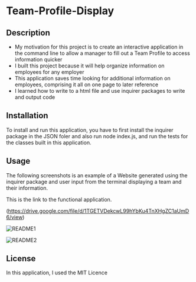 # Team-Profile-Display

## Description

- My motivation for this project is to create an interactive application in the command line to allow a manager to fill out a Team Profile to access information quicker
- I built this project because it will help organize information on employees for any employer
- This application saves time looking for additional information on employees, comprising it all on one page to later reference 
- I learned how to write to a html file and use inquirer packages to write and output code

## Installation

To install and run this application, you have to first install the inquirer package in the JSON foler and also run node index.js, and run the tests for the classes built in this application.

## Usage

The following screenshots is an example of a Website generated using the inquirer package and user input from the terminal displaying a team and their information.

This is the link to the functional application.

(https://drive.google.com/file/d/1TGETVDekcwL99hYbKu4TnXHgZC1aUmD6/view)

![README1](https://user-images.githubusercontent.com/120453099/224250549-662eb026-6509-4087-ad8f-762b2308038d.png)

![README2](https://user-images.githubusercontent.com/120453099/224250667-c8f17cd8-426b-4bc9-a291-661c1dd2558a.png)

## License

In this application, I used the MIT Licence

